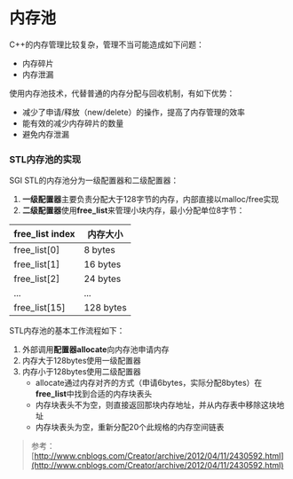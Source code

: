 # 内存池

C++的内存管理比较复杂，管理不当可能造成如下问题：
* 内存碎片
* 内存泄漏

使用内存池技术，代替普通的内存分配与回收机制，有如下优势：
* 减少了申请/释放（new/delete）的操作，提高了内存管理的效率
* 能有效的减少内存碎片的数量
* 避免内存泄漏

### STL内存池的实现
SGI STL的内存池分为一级配置器和二级配置器：
1. **一级配置器**主要负责分配大于128字节的内存，内部直接以malloc/free实现
2. **二级配置器**使用**free_list**来管理小块内存，最小分配单位8字节：

|free_list index|内存大小|
|---|---|
| free_list[0] | 8 bytes|
| free_list[1] | 16 bytes|
| free_list[2] | 24 bytes|
| ... | ...|
| free_list[15] | 128 bytes|

STL内存池的基本工作流程如下：
1. 外部调用**配置器allocate**向内存池申请内存
2. 内存大于128bytes使用一级配置器
3. 内存小于128bytes使用二级配置器
    * allocate通过内存对齐的方式（申请6bytes，实际分配8bytes）在**free_list**中找到合适的内存块表头
    * 内存块表头不为空，则直接返回那块内存地址，并从内存表中移除这块地址
    * 内存块表头为空，重新分配20个此规格的内存空间链表


> 参考：[http://www.cnblogs.com/Creator/archive/2012/04/11/2430592.html](http://www.cnblogs.com/Creator/archive/2012/04/11/2430592.html)

